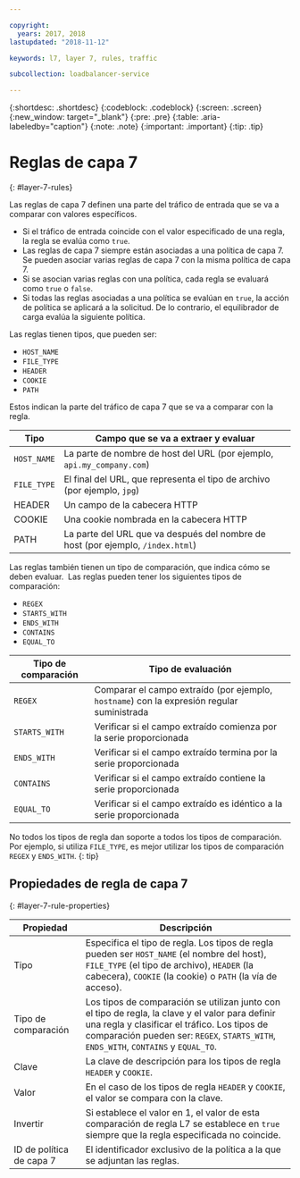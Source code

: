 ```yaml
---

copyright:
  years: 2017, 2018
lastupdated: "2018-11-12"

keywords: l7, layer 7, rules, traffic

subcollection: loadbalancer-service

---
```


{:shortdesc: .shortdesc}
{:codeblock: .codeblock}
{:screen: .screen}
{:new_window: target="_blank"}
{:pre: .pre}
{:table: .aria-labeledby="caption"}
{:note: .note}
{:important: .important}
{:tip: .tip}

# Reglas de capa 7
{: #layer-7-rules}

Las reglas de capa 7 definen una parte del tráfico de entrada que se va a comparar con valores específicos.

* Si el tráfico de entrada coincide con el valor especificado de una regla, la regla se evalúa como `true`.
* Las reglas de capa 7 siempre están asociadas a una política de capa 7. Se pueden asociar varias reglas de capa 7 con la misma política de capa 7.
* Si se asocian varias reglas con una política, cada regla se evaluará como `true` o `false`.
* Si todas las reglas asociadas a una política se evalúan en `true`, la acción de política se aplicará a la solicitud. De lo contrario, el equilibrador de carga evalúa la siguiente política.

Las reglas tienen tipos, que pueden ser:

* `HOST_NAME`
* `FILE_TYPE`
* `HEADER`
* `COOKIE`
* `PATH`

Estos indican la parte del tráfico de capa 7 que se va a comparar con la regla.

Tipo      |  Campo que se va a extraer y evaluar
----------| -----------------------
`HOST_NAME` | La parte de nombre de host del URL (por ejemplo, `api.my_company.com`)
`FILE_TYPE` | El final del URL, que representa el tipo de archivo (por ejemplo, `jpg`)
HEADER    | Un campo de la cabecera HTTP
COOKIE    | Una cookie nombrada en la cabecera HTTP
PATH      | La parte del URL que va después del nombre de host (por ejemplo, `/index.html`)

Las reglas también tienen un tipo de comparación, que indica cómo se deben evaluar. 
Las reglas pueden tener los siguientes tipos de comparación:

* `REGEX`
* `STARTS_WITH`
* `ENDS_WITH`
* `CONTAINS`
* `EQUAL_TO`

Tipo de comparación |  Tipo de evaluación
----------------|---------------------
`REGEX`           |  Comparar el campo extraído (por ejemplo, `hostname`) con la expresión regular suministrada
`STARTS_WITH`     |  Verificar si el campo extraído comienza por la serie proporcionada
`ENDS_WITH`       |  Verificar si el campo extraído termina por la serie proporcionada
`CONTAINS`        |  Verificar si el campo extraído contiene la serie proporcionada
`EQUAL_TO`        |  Verificar si el campo extraído es idéntico a la serie proporcionada

No todos los tipos de regla dan soporte a todos los tipos de comparación. Por ejemplo, si utiliza `FILE_TYPE`,
es mejor utilizar los tipos de comparación `REGEX` y `ENDS_WITH`.
{: tip}

## Propiedades de regla de capa 7
{: #layer-7-rule-properties}

Propiedad  | Descripción
------------- | -------------
Tipo | Especifica el tipo de regla. Los tipos de regla pueden ser `HOST_NAME` (el nombre del host), `FILE_TYPE` (el tipo de archivo), `HEADER` (la cabecera), `COOKIE` (la cookie) o `PATH` (la vía de acceso).
Tipo de comparación | Los tipos de comparación se utilizan junto con el tipo de regla, la clave y el valor para definir una regla y clasificar el tráfico. Los tipos de comparación pueden ser: `REGEX`, `STARTS_WITH`, `ENDS_WITH`, `CONTAINS` y `EQUAL_TO`.
Clave | La clave de descripción para los tipos de regla `HEADER` y `COOKIE`.
Valor |  En el caso de los tipos de regla `HEADER` y `COOKIE`, el valor se compara con la clave.
Invertir | Si establece el valor en 1, el valor de esta comparación de regla L7 se establece en `true` siempre que la regla especificada no coincide.
ID de política de capa 7 | El identificador exclusivo de la política a la que se adjuntan las reglas.
